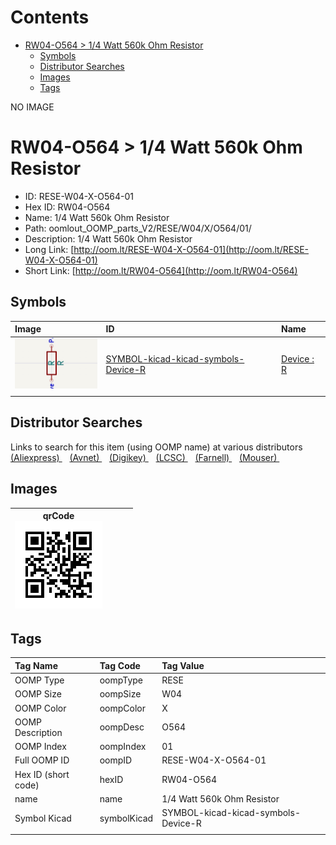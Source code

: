 



Contents
========

* [RW04-O564 > 1/4 Watt 560k Ohm Resistor](#rw04-o564--14-watt-560k-ohm-resistor)
	* [Symbols](#symbols)
	* [Distributor Searches](#distributor-searches)
	* [Images](#images)
	* [Tags](#tags)
  
NO IMAGE  
# RW04-O564 > 1/4 Watt 560k Ohm Resistor

- ID: RESE-W04-X-O564-01
- Hex ID: RW04-O564
- Name: 1/4 Watt 560k Ohm Resistor
- Path: oomlout_OOMP_parts_V2/RESE/W04/X/O564/01/
- Description: 1/4 Watt 560k Ohm Resistor
- Long Link: [http://oom.lt/RESE-W04-X-O564-01](http://oom.lt/RESE-W04-X-O564-01)
- Short Link: [http://oom.lt/RW04-O564](http://oom.lt/RW04-O564)

## Symbols
  

|Image|ID|Name|
| :--- | :--- | :--- |
|[![](https://raw.githubusercontent.com/oomlout/oomlout_OOMP_eda_V2/main/SYMBOL/kicad/kicad-symbols/Device/R/image_140.png)](https://github.com/oomlout/oomlout_OOMP_eda_V2/tree/main/SYMBOL/kicad/kicad-symbols/Device/R/)|[SYMBOL-kicad-kicad-symbols-Device-R](https://github.com/oomlout/oomlout_OOMP_eda_V2/tree/main/SYMBOL/kicad/kicad-symbols/Device/R/)|[Device : R](https://github.com/oomlout/oomlout_OOMP_eda_V2/tree/main/SYMBOL/kicad/kicad-symbols/Device/R/)|
||||

## Distributor Searches
  
Links to search for this item (using OOMP name) at various distributors  
[(Aliexpress) ](https://www.aliexpress.com/wholesale?SearchText=1/4+Watt+560k+Ohm+Resistor)&nbsp;&nbsp;&nbsp;[(Avnet) ](https://www.avnet.com/shop/us/search/1/4+Watt+560k+Ohm+Resistor)&nbsp;&nbsp;&nbsp;[(Digikey) ](https://www.digikey.co.uk/en/products/result?s=1/4+Watt+560k+Ohm+Resistor)&nbsp;&nbsp;&nbsp;[(LCSC) ](https://www.lcsc.com/search?q=1/4+Watt+560k+Ohm+Resistor)&nbsp;&nbsp;&nbsp;[(Farnell) ](https://uk.farnell.com/search?st=1/4+Watt+560k+Ohm+Resistor)&nbsp;&nbsp;&nbsp;[(Mouser) ](https://www.mouser.com/c/?q=1/4+Watt+560k+Ohm+Resistor)&nbsp;&nbsp;&nbsp;
## Images
  

|qrCode<br>[![](https://raw.githubusercontent.com/oomlout/oomlout_OOMP_parts_V2/main/RESE/W04/X/O564/01/qrCode_140.png)](https://github.com/oomlout/oomlout_OOMP_parts_V2/tree/main/RESE/W04/X/O564/01/qrCode.png)||||
| :---: | :---: | :---: | :---: |

## Tags
  

|Tag Name|Tag Code|Tag Value|
| :--- | :--- | :--- |
|OOMP Type|oompType|RESE|
|OOMP Size|oompSize|W04|
|OOMP Color|oompColor|X|
|OOMP Description|oompDesc|O564|
|OOMP Index|oompIndex|01|
|Full OOMP ID|oompID|RESE-W04-X-O564-01|
|Hex ID (short code)|hexID|RW04-O564|
|name|name|1/4 Watt 560k Ohm Resistor|
|Symbol Kicad|symbolKicad|SYMBOL-kicad-kicad-symbols-Device-R|
||||
